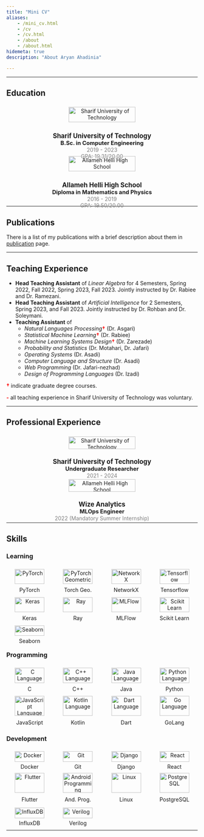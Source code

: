```yaml
---
title: "Mini CV"
aliases:
    - /mini_cv.html
    - /cv
    - /cv.html
    - /about
    - /about.html
hidemeta: true
description: "About Aryan Ahadinia"

---
```


---

## Education

<div>

<style>
    #education-grid {
        display: grid;
        grid-template-columns: repeat(auto-fill, minmax(300px, 1fr));
        grid-gap: 5px;
    }

    #education-grid > div {
        padding: .5em;
        text-align: center;
        align-items: center;
        justify-content: center;
    }

    #education-grid > div > img {
        display: block;
        margin-left: auto;
        margin-right: auto;
        width: 60%;
    }

    #education-grid > div > .institution {
        font-size: 1.2em;
        font-weight: bold;
    }

    #education-grid > div > .degree {
        font-size: 1.05em;
        font-weight: bold;
    }

    #education-grid > div > .date {
        color: gray;
    }

    #education-grid > div > .gpa {
        color: gray;
    }
</style>

<div id="education-grid">
    <div>
        <img class="logo" src="/Institutes/Sharif.png" alt="Sharif University of Technology">
        <div class="institution">Sharif University of Technology</div>
        <div class="degree">B.Sc. in Computer Engineering</div>
        <div class="date">2019 - 2023</div>
        <div class="gpa">GPA: 19.31/20.00</div>
    </div>
    <div>
        <img class="logo" src="/Institutes/Helli.png" alt="Allameh Helli High School">
        <div class="institution">Allameh Helli High School</div>
        <div class="degree">Diploma in Mathematics and Physics</div>
        <div class="date">2016 - 2019</div>
        <div class="gpa">GPA: 19.50/20.00</div>
    </div>
</div>

</div>

---

## Publications

There is a list of my publications with a brief description about them in [publication](/publications) page.

---

## Teaching Experience

+ **Head Teaching Assistant** of _Linear Algebra_ for 4 Semesters, Spring 2022, Fall 2022, Spring 2023, Fall 2023. Jointly instructed by Dr. Rabiee and Dr. Ramezani.
+ **Head Teaching Assistant** of _Artificial Intelligence_ for 2 Semesters, Spring 2023, and Fall 2023. Jointly instructed by Dr. Rohban and Dr. Soleymani.
+ **Teaching Assistant** of
    - _Natural Languages Processing_**<span style="color:red">†</span>** (Dr. Asgari)
    - _Statistical Machine Learning_**<span style="color:red">†</span>** (Dr. Rabiee)
    - _Machine Learning Systems Design_**<span style="color:red">†</span>** (Dr. Zarezade)
    - _Probability and Statistics_ (Dr. Motahari, Dr. Jafari)
    - _Operating Systems_ (Dr. Asadi)
    - _Computer Language and Structure_ (Dr. Asadi)
    - _Web Programming_ (Dr. Jafari-nezhad)
    - _Design of Programming Languages_ (Dr. Izadi)

**<span style="color:red">†</span>** indicate graduate degree courses.

**<span style="color:red">-</span>** all teaching experience in Sharif University of Technology was voluntary.

---

## Professional Experience

<div>

<style>
    #prof-grid {
        display: grid;
        grid-template-columns: repeat(auto-fill, minmax(300px, 1fr));
        grid-gap: 5px;
    }
    #prof-grid > div {
        padding: .5em;
        text-align: center;
        align-items: center;
        justify-content: center;
    }

    #prof-grid > div > img {
        display: block;
        margin-left: auto;
        margin-right: auto;
        width: 60%;
    }

    #prof-grid > div > .institution {
        font-size: 1.2em;
        font-weight: bold;
    }

    #prof-grid > div > .degree {
        font-size: 1.05em;
        font-weight: bold;
    }

    #prof-grid > div > .date {
        color: gray;
    }

    #prof-grid > div > .gpa {
        color: gray;
    }
</style>

<div id="prof-grid">
    <div>
        <img class="logo" src="/Institutes/Sharif.png" alt="Sharif University of Technology">
        <div class="institution">Sharif University of Technology</div>
        <div class="degree">Undergraduate Researcher</div>
        <div class="date">2021 - 2024</div>
    </div>
    <div>
        <img class="logo" src="/Institutes/Wize.png" alt="Allameh Helli High School">
        <div class="institution">Wize Analytics</div>
        <div class="degree">MLOps Engineer</div>
        <div class="date">2022 (Mandatory Summer Internship)</div>
    </div>
</div>

</div>

---

## Skills

### Learning

<div>

<style>
    #skills-grid {
        display: grid;
        grid-template-columns: repeat(auto-fill, minmax(100px, 1fr));
        grid-gap: 5px;
    }

    #skills-grid > div {
        padding: .5em;
        text-align: center;
        align-items: center;
        justify-content: center;
    }

    #skills-grid > div > img {
        display: block;
        margin-left: auto;
        margin-right: auto;
        width: 85%;
    }
</style>

<div id="skills-grid">
    <div>
        <img class="logo" src="/Skills/PyTorch.png" alt="PyTorch">
        <div class="title">PyTorch</div>
    </div>
    <div>
        <img class="logo" src="/Skills/PYG.png" alt="PyTorch Geometric">
        <div class="title">Torch Geo.</div>
    </div>
    <div>
        <img class="logo" src="/Skills/NetworkX.png" alt="NetworkX">
        <div class="title">NetworkX</div>
    </div>
    <div>
        <img class="logo" src="/Skills/Tensorflow.png" alt="Tensorflow">
        <div class="title">Tensorflow</div>
    </div>
    <div>
        <img class="logo" src="/Skills/Keras.png" alt="Keras">
        <div class="title">Keras</div>
    </div>
    <div>
        <img class="logo" src="/Skills/Ray.png" alt="Ray">
        <div class="title">Ray</div>
    </div>
    <div>
        <img class="logo" src="/Skills/mlflow.png" alt="MLFlow">
        <div class="title">MLFlow</div>
    </div>
    <div>
        <img class="logo" src="/Skills/ScikitLearn.png" alt="Scikit Learn">
        <div class="title">Scikit Learn</div>
    </div>
    <div>
        <img class="logo" src="/Skills/Seaborn.png" alt="Seaborn">
        <div class="title">Seaborn</div>
    </div>
</div>

</div>

### Programming

<div>

<style>
    #skills-grid {
        display: grid;
        grid-template-columns: repeat(auto-fill, minmax(100px, 1fr));
        grid-gap: 5px;
    }

    #skills-grid > div {
        padding: .5em;
        text-align: center;
        align-items: center;
        justify-content: center;
    }

    #skills-grid > div > img {
        display: block;
        margin-left: auto;
        margin-right: auto;
        width: 85%;
    }
</style>

<div id="skills-grid">
    <div>
        <img class="logo" src="/Skills/C.png" alt="C Language">
        <div class="title">C</div>
    </div>
    <div>
        <img class="logo" src="/Skills/C++.png" alt="C++ Language">
        <div class="title">C++</div>
    </div>
    <div>
        <img class="logo" src="/Skills/Java.png" alt="Java Language">
        <div class="title">Java</div>
    </div>
    <div>
        <img class="logo" src="/Skills/Python.png" alt="Python Language">
        <div class="title">Python</div>
    </div>
    <div>
        <img class="logo" src="/Skills/JavaScript.png" alt="JavaScript Language">
        <div class="title">JavaScript</div>
    </div>
    <div>
        <img class="logo" src="/Skills/Kotlin.png" alt="Kotlin Language">
        <div class="title">Kotlin</div>
    </div>
    <div>
        <img class="logo" src="/Skills/Dart.png" alt="Dart Language">
        <div class="title">Dart</div>
    </div>
    <div>
        <img class="logo" src="/Skills/Golang.png" alt="Go Language">
        <div class="title">GoLang</div>
    </div>
</div>

</div>

### Development

<div>

<style>
    #skills-grid {
        display: grid;
        grid-template-columns: repeat(auto-fill, minmax(100px, 1fr));
        grid-gap: 5px;
    }

    #skills-grid > div {
        padding: .5em;
        text-align: center;
        align-items: center;
        justify-content: center;
    }

    #skills-grid > div > img {
        display: block;
        margin-left: auto;
        margin-right: auto;
        width: 85%;
    }
</style>

<div id="skills-grid">
    <div>
        <img class="logo" src="/Skills/Docker.png" alt="Docker">
        <div class="title">Docker</div>
    </div>
    <div>
        <img class="logo" src="/Skills/Git.png" alt="Git">
        <div class="title">Git</div>
    </div>
    <div>
        <img class="logo" src="/Skills/Django.png" alt="Django">
        <div class="title">Django</div>
    </div>
    <div>
        <img class="logo" src="/Skills/React.png" alt="React">
        <div class="title">React</div>
    </div>
    <div>
        <img class="logo" src="/Skills/Flutter.png" alt="Flutter">
        <div class="title">Flutter</div>
    </div>
    <div>
        <img class="logo" src="/Skills/Android.png" alt="Android Programming">
        <div class="title">And. Prog.</div>
    </div>
    <div>
        <img class="logo" src="/Skills/Linux.png" alt="Linux">
        <div class="title">Linux</div>
    </div>
    <div>
        <img class="logo" src="/Skills/PostgreSQL.png" alt="PostgreSQL">
        <div class="title">PostgreSQL</div>
    </div>
    <div>
        <img class="logo" src="/Skills/InfluxDB.png" alt="InfluxDB">
        <div class="title">InfluxDB</div>
    </div>
    <div>
        <img class="logo" src="/Skills/Verilog.png" alt="Verilog">
        <div class="title">Verilog</div>
    </div>
</div>

</div>

---
